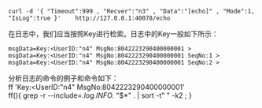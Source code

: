 ```
curl -d '{ "Timeout":999 , "Recver":"n3" , "Data":"[echo]" , "Mode":1, "IsLog":true }'    http://127.0.0.1:40078/echo
```
在日志中，我们应当按照Key进行检索。日志中的Key一般如下所示：
```
msgData=Key:<UserID:"n4" MsgNo:8042223290400000001 >
msgData=Key:<UserID:"n4" MsgNo:8042223290400000001 SeqNo:1 >
msgData=Key:<UserID:"n4" MsgNo:8042223290400000001 SeqNo:2 >
```
分析日志的命令的例子和命令如下：  
ff  'Key:<UserID:"n4" MsgNo:8042223290400000001'  
ff(){ grep -r --include=*.log.INFO.* "$*" . | sort -t" " -k2 ; }
